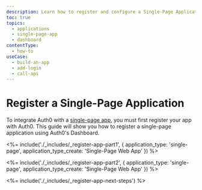 ```yaml
---
description: Learn how to register and configure a Single-Page Application (SPA) using the Auth0 Management Dashboard. These may include JavaScript applications that perform most of their user interface logic in a web browser, communicating with a web server primarily using APIs (e.g., AngularJS + Node.js, React).
toc: true
topics:
  - applications
  - single-page-app
  - dashboard
contentType: 
  - how-to
useCase:
  - build-an-app
  - add-login
  - call-api
---
```

# Register a Single-Page Application

To integrate Auth0 with a [single-page app](/applications/concepts/app-types-auth0), you must first register your app with Auth0. This guide will show you how to register a single-page application using Auth0's Dashboard.

<%= include('./_includes/_register-app-part1', { application_type: 'single-page', application_type_create: 'Single-Page Web App' }) %> 

<%= include('./_includes/_register-app-part2', { application_type: 'single-page', application_type_create: 'Single-Page Web App' }) %> 

<%= include('./_includes/_register-app-next-steps') %>